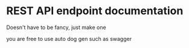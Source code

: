 # REST API endpoint documentation

Doesn't have to be fancy, just make one

you are free to use auto dog gen such as swagger
